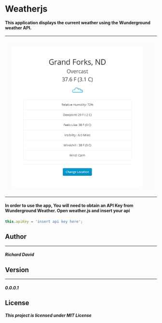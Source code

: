 # Weatherjs
#### This application displays the current weather using the Wunderground weather API.
___
![](img/weatherjs.png)
___
#### In order to use the app, You will need to obtain an API Key from Wunderground Weather. Open weather.js and insert your api
```javascript
this.apiKey = 'insert api key here';
```

## Author 
___
##### Richard David
## Version
___
##### 0.0.0.1
## License 
##### This project is licensed under MIT License 
